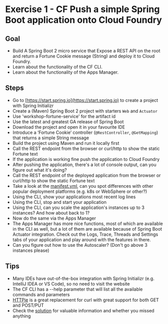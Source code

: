 # Exercise 1 - CF Push a simple Spring Boot application onto Cloud Foundry

## Goal

* Build A Spring Boot 2 micro service that Expose a REST API on the root and return a 
Fortune Cookie message (String) and deploy it to Cloud Foundry.
* Learn about the functionality of the CF CLI.
* Learn about the functionality of the Apps Manager.

## Steps 

* Go to [https://start.spring.io](https://start.spring.io) to create a project with Spring Initializr
* Create a (Maven) Spring Boot 2 project with starters `Web` and `Actuator`
* Use 'workshop-fortune-service' for the artifact id
* Use the latest and greatest GA release of Spring Boot
* Download the project and open it in your favourite IDE
* Introduce a ‘Fortune Cookie’ controller (`@RestController`, `@GetMapping`) that returns a simple String message
* Build the project using Maven and run it locally first
* Call the REST endpoint from the browser or curl/http to show the static Fortune text
* If the application is working fine push the application to Cloud Foundry
* After pushing the application, there's a lot of console output, can you figure out what it's doing?
* Call the REST endpoint of the deployed application from the browser or curl/http to show the static Fortune text
* Take a look at the [manifest.yml](../01-cfpush/manifest.yml), can you spot differences with other popular deployment platforms (e.g. k8s or WebSphere or other?)
* Using the CLI, show your applications most recent log lines
* Using the CLI, stop and start your application
* Using the CLI, can you scale the application's instances up to 3 instances? And how about back to 1?
* Now do the same via the Apps Manager
* The Apps Manager has more nice functions, most of which are available in the CLI as well, but a lot of them are available because of Spring Boot Actuator integration. Check out the Logs, Trace, Threads and Settings tabs of your application and play around with the features in there.
* Can you figure out how to use the Autoscaler? (Don't go above 3 instances please)

## Tips

* Many IDEs have out-of-the-box integration with Spring Initializr (e.g. IntelliJ IDEA or VS Code), so no need to visit the website
* The CF CLI has a --help parameter that will list all the available commands and parameters
* [HTTPie](https://httpie.org/) is a great replacement for curl with great support for both GET and POST/PUT
* Check the [solution](exercise-1-solution.md) for valuable information and whether you missed anything